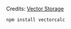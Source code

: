 Credits: [Vector Storage](https://github.com/nitaiaharoni1/vector-storage)

```bash
npm install vectorcalc
```
